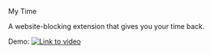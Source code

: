 My Time

A website-blocking extension that gives you your time back.

Demo:
[![Link to video](https://img.youtube.com/vi/fG7gRY7imhQ/0.jpg)](https://www.youtube.com/watch?v=fG7gRY7imhQ)

